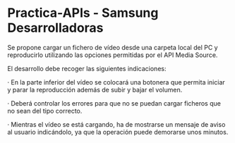 # Practica-APIs - Samsung Desarrolladoras

Se propone cargar un fichero de vídeo desde una carpeta local del PC y reproducirlo utilizando las opciones permitidas por el API Media Source.

El desarrollo debe recoger las siguientes indicaciones:

   · En la parte inferior del vídeo se colocará una botonera que permita iniciar y parar la reproducción además de subir y bajar el volumen.

   · Deberá controlar los errores para que no se puedan cargar ficheros que no sean del tipo correcto.
   
   · Mientras el vídeo se está cargando, ha de mostrarse un mensaje de aviso al usuario indicándolo, ya que la operación puede demorarse unos minutos.
